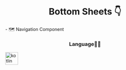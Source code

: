 <h1 align="center">Bottom Sheets 👇</h1>
- 🗺 Navigation Component

<h3 align="center">Language👩‍💻</h3>
<a href="https://kotlinlang.org" target="_blank"> <img src="https://www.vectorlogo.zone/logos/kotlinlang/kotlinlang-icon.svg" alt="kotlin" width="40" height="40"/> </a> 
